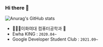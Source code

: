 ### Hi there 👋
![Anurag's GitHub stats](https://github-readme-stats.vercel.app/api?username=SoohyeonB&show_icons=true&theme=vision-friendly-dark)
- 🧑🏻‍💻이화여대 컴퓨터공학과 🦥
- Ewha KING :  `2020.04~`
- Google Developer Student Club : `2021.09~`


<br>




<!--
**SoohyeonB/SoohyeonB** is a ✨ _special_ ✨ repository because its `README.md` (this file) appears on your GitHub profile.

Here are some ideas to get you started:

- 🔭 I’m currently working on ...
- 🌱 I’m currently learning ...
- 👯 I’m looking to collaborate on ...
- 🤔 I’m looking for help with ...
- 💬 Ask me about ...
- 📫 How to reach me: ...
- 😄 Pronouns: ...
- ⚡ Fun fact: ...
-->
